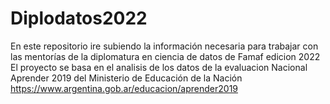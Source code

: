 # Diplodatos2022
En este repositorio ire subiendo la información necesaria para trabajar con las mentorías de la diplomatura en ciencia de datos de Famaf edicion 2022
El proyecto se basa en el analisis de los datos de la evaluacion Nacional Aprender 2019 del Ministerio de Educación de la Nación https://www.argentina.gob.ar/educacion/aprender2019
